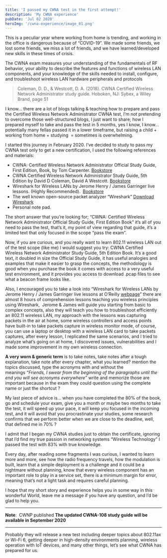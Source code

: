 ```yaml
---
title: 'I passed my CWNA test in the first attempt!'
description: 'My CWNA experience'
pubDate: 'Jul 02 2020'
heroImg: '/cwna-experience/image_01.png'
---
```


This is a peculiar year where working from home is trending, and working in the office is dangerous because of “COVID-19”. We made some friends, we lost some friends, we miss a lot of friends, and we have learned/developed new skills in these times of crisis.

The CWNA exam measures your understanding of the fundamentals of RF behavior, your ability to describe the features and functions of wireless LAN components, and your knowledge of the skills needed to install, configure, and troubleshoot wireless LAN hardware peripherals and protocols

> Coleman, D. D., & Westcott, D. A. (2018). CWNA Certified Wireless Network Administrator study guide. Hoboken, NJ: Sybex, a Wiley Brand, page 51

I know… there are a lot of blogs talking & teaching how to prepare and pass the Certified Wireless Network Administrator CWNA test, I’m not pretending to overcome those well-structured blogs, I just want to share; how I prepared myself to take and pass the test in 5 months, yes I know, I know… potentially many fellas passed it in a lower timeframe, but raising a child + working from home + studying  = sometimes is overwhelming.

I started this journey in February 2020. I’ve decided to study to pass my CWNA test only to get a new certification, I used the following references and materials:

- CWNA: Certified Wireless Network Administrator Official Study Guide, First Edition, Book, by Tom Carpenter. [Bookstore](https://www.cwnp.com/cwna107sg/)
- CWNA Certified Wireless Network Administrator Study Guide, 5th Edition by David D Coleman, David A Westcott. [Bookstore](https://www.wiley.com/en-us/CWNA+Certified+Wireless+Network+Administrator+Study+Guide%3A+Exam+CWNA+107%2C+5th+Edition-p-9781119425786)
- Wireshark for Wireless LANs by Jerome Henry / James Garringer live lessons. (Highly Recommended).  [Bookstore](https://www.oreilly.com/library/view/wireshark-for-wireless/9780134767529/)
- The well known open-source packet analyzer “Wireshark” [Download Wireshark](https://www.wireshark.org/#download)
- Personal note pad.

The short answer that you’re looking for; “CWNA: Certified Wireless Network Administrator Official Study Guide, First Edition Book” it’s all of you need to pass the test, that’s it, my point of view regarding that guide, it’s a limited text that only focused in the scope “pass the exam”.

Now, if you are curious, and you really want to learn 802.11 wireless LAN out of the test scope (like me) I would suggest you try: CWNA Certified Wireless Network Administrator Study Guide, 5th Edition Book. It’s a good text, it doubled in size the Official Study Guide, it has useful analogies and examples that make it easier to grasp the concepts, the methodology is good when you purchase the book it comes with access to a very useful test environment, and it provides you access to download .pcap files to see what a beacon frame looks like.

Also, I encouraged you to take a look into “Wireshark for Wireless LANs by Jerome Henry / James Garringer live lessons at O’Reilly [webpage](https://www.oreilly.com/library/view/wireshark-for-wireless/9780134767529/)” there are almost 8 hours of comprehension lessons teaching you wireless principles using Wireshark,  Jerome & James will guide you starting from basic to complex concepts, also they will teach you how to troubleshoot efficiently an 802.11 wireless LAN, my approach with the lessons was capturing packets in the air at home, some wireless controllers and access points have built-in to take packets capture in wireless monitor mode, of course, you can use a laptop or desktop with a wireless LAN card to take packets captures, after every lesson, I replicated the same scenarios, and I tried to analyze what’s going on at home, I discovered issues, vulnerabilities and I made some improvement in my own wireless connection.

**A very worn & generic term** is to take notes, take notes after a tough explanation, take note after every chapter, what you learned? mention the topics discussed, type the acronyms with and without the meanings *“Friends, I swear from the beginning of the paragraphs until the end you will see acronyms everywhere”* write and memorize those are important because in the exam they could question using the complete name or just the shortcut ?

My last piece of advice is… when you have completed the 80% of the book, go and schedule your exam, give you a month or maybe two months to take the test, it will speed up your pace, it will keep you focused in the incoming test, and it will avoid that you procrastinate your studies, some research confirms that we perform better when we are close to the deadline, well, that defined me in 70% ?

I admit that I began my CWNA studies just to obtain the certificate, ignoring that I’d find my true passion in networking systems “Wireless Technology” I passed the test with 83% with true knowledge.

Every day, after reading some fragments I was curious, I wanted to learn more and more, see how the radio frequency travels, how the modulation is built, learn that a simple deployment is a challenge and it could be a nightmare without planning, know that every wireless component has an important role to play in a service set, there is a minimum margin for error, meaning that’s not a light task and requires careful planning.

I hope that my short story and experience helps you in some way in this wonderful World, leave me a message if you have any question, and I’d be glad to help you.

---

**Note**: 
CWNP published **The updated CWNA-108 study guide will be available in September 2020**

---

Probably they will release a new test including deeper topics about 802.11ax or Wi-Fi 6, getting deeper in high-density environments planning, wireless operation with IoT devices, and many other things, let’s see what CWNA has prepared for us.
